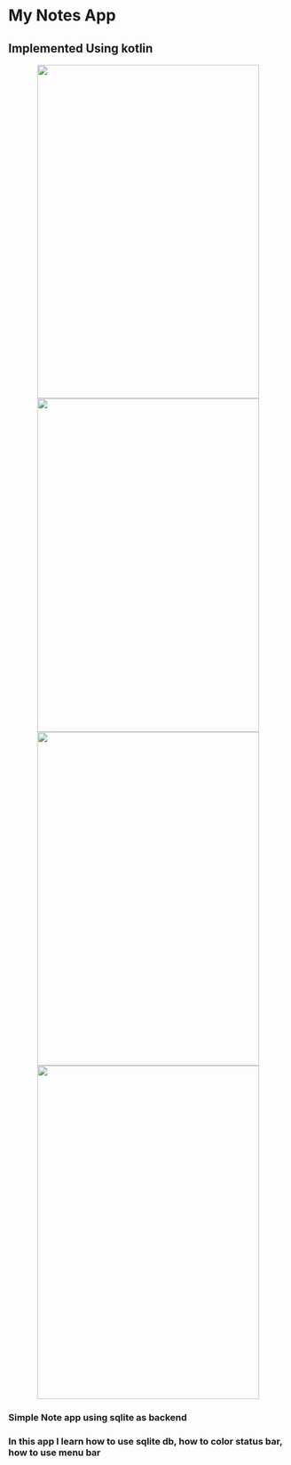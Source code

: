 # My Notes App

## Implemented Using kotlin

<p align="center">
<img src="https://user-images.githubusercontent.com/15515106/28605189-c1eb231e-71ed-11e7-99c2-e3b94d7abb5c.png" height="600" width="400">
<img src="https://user-images.githubusercontent.com/15515106/28605188-c1e9689e-71ed-11e7-8212-69ee9f3f5dca.png" height="600" width="400">
<img src="https://user-images.githubusercontent.com/15515106/28605191-c1ef192e-71ed-11e7-9122-a86c03ef0daf.png" height="600" width="400">
<img src="https://user-images.githubusercontent.com/15515106/28605190-c1ec9442-71ed-11e7-853e-1f8bb1afe4ef.png" height="600" width="400">
</p>

### Simple Note app using sqlite as backend
### In this app I learn how to use sqlite db, how to color status bar, how to use menu bar 